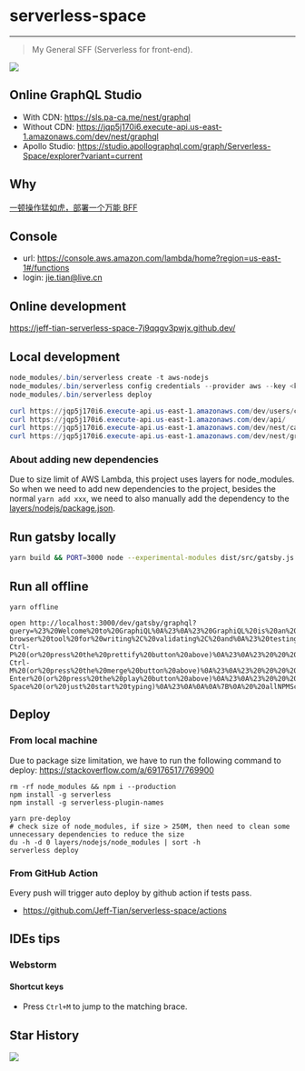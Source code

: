# serverless-space

---

> My General SFF (Serverless for front-end).

![](https://pic1.zhimg.com/v2-783af5de059844bc4da647ce90a1b6f6_1440w.jpg?source=172ae18b)

## Online GraphQL Studio

- With CDN: https://sls.pa-ca.me/nest/graphql
- Without CDN: https://jqp5j170i6.execute-api.us-east-1.amazonaws.com/dev/nest/graphql
- Apollo Studio: https://studio.apollographql.com/graph/Serverless-Space/explorer?variant=current


## Why

[一顿操作猛如虎，部署一个万能 BFF](https://zhuanlan.zhihu.com/p/412196725)

## Console

- url: https://console.aws.amazon.com/lambda/home?region=us-east-1#/functions
- login: jie.tian@live.cn

## Online development

https://jeff-tian-serverless-space-7j9qqgv3pwjx.github.dev/

## Local development

```powershell
node_modules/.bin/serverless create -t aws-nodejs
node_modules/.bin/serverless config credentials --provider aws --key <key> --secret <secret>
node_modules/.bin/serverless deploy

curl https://jqp5j170i6.execute-api.us-east-1.amazonaws.com/dev/users/create
curl https://jqp5j170i6.execute-api.us-east-1.amazonaws.com/dev/api/
curl https://jqp5j170i6.execute-api.us-east-1.amazonaws.com/dev/nest/cats
curl https://jqp5j170i6.execute-api.us-east-1.amazonaws.com/dev/nest/graphql
```

### About adding new dependencies

Due to size limit of AWS Lambda, this project uses layers for node_modules. So when we need to add new dependencies to the project, besides the normal `yarn add xxx`, we need to also manually add the dependency to the [layers/nodejs/package.json](layers/nodejs/package.json).

## Run gatsby locally

```bash
yarn build && PORT=3000 node --experimental-modules dist/src/gatsby.js
```

## Run all offline 
```shell
yarn offline

open http://localhost:3000/dev/gatsby/graphql?query=%23%20Welcome%20to%20GraphiQL%0A%23%0A%23%20GraphiQL%20is%20an%20in-browser%20tool%20for%20writing%2C%20validating%2C%20and%0A%23%20testing%20GraphQL%20queries.%0A%23%0A%23%20Type%20queries%20into%20this%20side%20of%20the%20screen%2C%20and%20you%20will%20see%20intelligent%0A%23%20typeaheads%20aware%20of%20the%20current%20GraphQL%20type%20schema%20and%20live%20syntax%20and%0A%23%20validation%20errors%20highlighted%20within%20the%20text.%0A%23%0A%23%20GraphQL%20queries%20typically%20start%20with%20a%20%22%7B%22%20character.%20Lines%20that%20start%0A%23%20with%20a%20%23%20are%20ignored.%0A%23%0A%23%20An%20example%20GraphQL%20query%20might%20look%20like%3A%0A%23%0A%23%20%20%20%20%20%7B%0A%23%20%20%20%20%20%20%20field(arg%3A%20%22value%22)%20%7B%0A%23%20%20%20%20%20%20%20%20%20subField%0A%23%20%20%20%20%20%20%20%7D%0A%23%20%20%20%20%20%7D%0A%23%0A%23%20Keyboard%20shortcuts%3A%0A%23%0A%23%20%20Prettify%20Query%3A%20%20Shift-Ctrl-P%20(or%20press%20the%20prettify%20button%20above)%0A%23%0A%23%20%20%20%20%20Merge%20Query%3A%20%20Shift-Ctrl-M%20(or%20press%20the%20merge%20button%20above)%0A%23%0A%23%20%20%20%20%20%20%20Run%20Query%3A%20%20Ctrl-Enter%20(or%20press%20the%20play%20button%20above)%0A%23%0A%23%20%20%20Auto%20Complete%3A%20%20Ctrl-Space%20(or%20just%20start%20typing)%0A%23%0A%0A%0A%7B%0A%20%20allNPMScript%20%7B%0A%20%20%20%20nodes%20%7B%0A%20%20%20%20%20%20name%0A%20%20%20%20%7D%0A%20%20%7D%0A%7D
```


## Deploy

### From local machine

Due to package size limitation, we have to run the following command to deploy: https://stackoverflow.com/a/69176517/769900

```shell
rm -rf node_modules && npm i --production
npm install -g serverless
npm install -g serverless-plugin-names

yarn pre-deploy
# check size of node_modules, if size > 250M, then need to clean some unnecessary dependencies to reduce the size
du -h -d 0 layers/nodejs/node_modules | sort -h
serverless deploy
```

### From GitHub Action

Every push will trigger auto deploy by github action if tests pass.

- https://github.com/Jeff-Tian/serverless-space/actions


## IDEs tips

### Webstorm

#### Shortcut keys

- Press `Ctrl+M` to jump to the matching brace.


## Star History

![](https://api.star-history.com/svg?repos=jeff-tian/serverless-space&type=Date)